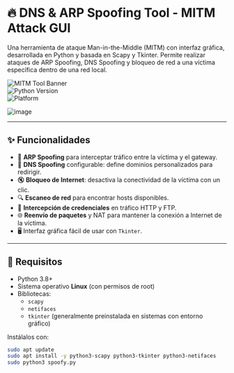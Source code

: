 # 🔥 DNS & ARP Spoofing Tool - MITM Attack GUI

Una herramienta de ataque Man-in-the-Middle (MITM) con interfaz gráfica, desarrollada en Python y basada en Scapy y Tkinter. Permite realizar ataques de ARP Spoofing, DNS Spoofing y bloqueo de red a una víctima específica dentro de una red local.

![MITM Tool Banner](https://img.shields.io/badge/status-Development-orange)  
![Python Version](https://img.shields.io/badge/python-3.8%2B-blue)  
![Platform](https://img.shields.io/badge/platform-Linux-lightgrey)

![image](https://github.com/user-attachments/assets/56a59e57-a875-42b6-b096-b6943a363d2d)

---

## ✨ Funcionalidades

- 🎯 **ARP Spoofing** para interceptar tráfico entre la víctima y el gateway.
- 🧠 **DNS Spoofing** configurable: define dominios personalizados para redirigir.
- 🔇 **Bloqueo de Internet**: desactiva la conectividad de la víctima con un clic.
- 🔍 **Escaneo de red** para encontrar hosts disponibles.
- 🔐 **Intercepción de credenciales** en tráfico HTTP y FTP.
- 🌐 **Reenvío de paquetes** y NAT para mantener la conexión a Internet de la víctima.
- 🖥️ Interfaz gráfica fácil de usar con `Tkinter`.

---

## 🧪 Requisitos

- Python 3.8+
- Sistema operativo **Linux** (con permisos de root)
- Bibliotecas:
  - `scapy`
  - `netifaces`
  - `tkinter` (generalmente preinstalada en sistemas con entorno gráfico)

Instálalos con:

```bash
sudo apt update
sudo apt install -y python3-scapy python3-tkinter python3-netifaces
sudo python3 spoofy.py
```


